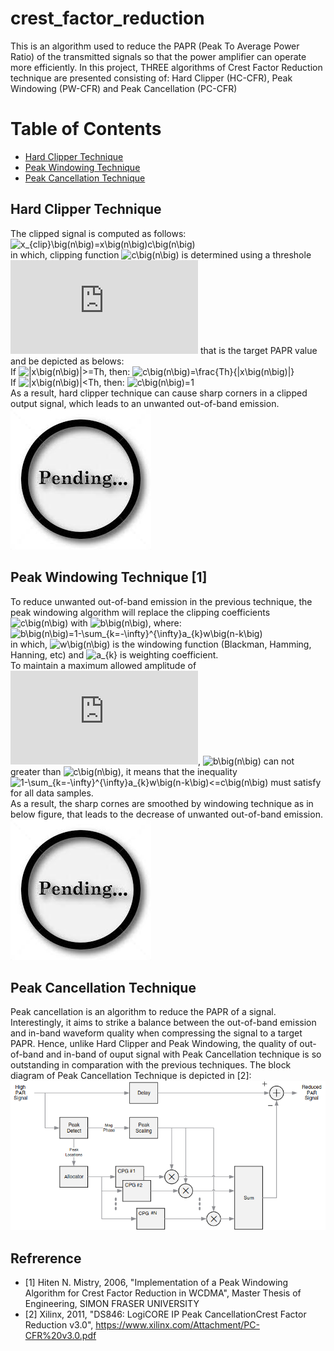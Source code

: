 # crest_factor_reduction
This is an algorithm used to reduce the PAPR (Peak To Average Power Ratio) of the transmitted signals so that the power amplifier can operate more efficiently. In this project, THREE algorithms of Crest Factor Reduction technique are presented consisting of: Hard Clipper (HC-CFR), Peak Windowing (PW-CFR) and Peak Cancellation (PC-CFR)

# **Table of Contents**  
- [Hard Clipper Technique ](#Hard-Clipper-Technique)  
- [Peak Windowing Technique](#Peak-Windowing-Technique)  
- [Peak Cancellation Technique](#Peak-Cancellation-Technique)  

## **Hard Clipper Technique**  
The clipped signal is computed as follows: ![x_{clip}\big(n\big)=x\big(n\big)c\big(n\big)](https://latex.codecogs.com/svg.latex?&space;x_{clip}\big(n\big)=x\big(n\big)c\big(n\big))  
in which, clipping function ![c\big(n\big)](https://latex.codecogs.com/svg.latex?&space;c\big(n\big)) is determined using a threshole ![Th](https://latex.codecogs.com/svg.latex?&space;Th) that is the target PAPR value and be depicted as belows:  
If ![|x\big(n\big)|>=Th](https://latex.codecogs.com/svg.latex?&space;|x\big(n\big)|>=Th), then: ![c\big(n\big)=\frac{Th}{|x\big(n\big)|}](https://latex.codecogs.com/svg.latex?&space;c\big(n\big)=\frac{Th}{|x\big(n\big)|})  
If ![|x\big(n\big)|<Th](https://latex.codecogs.com/svg.latex?&space;|x\big(n\big)|<Th), then: ![c\big(n\big)=1](https://latex.codecogs.com/svg.latex?&space;c\big(n\big)=1)  
As a result, hard clipper technique can cause sharp corners in a clipped output signal, which leads to an unwanted out-of-band emission.  
![hard_clipper.png](/image/pending.jpeg?raw=true) 

## **Peak Windowing Technique [1]**  
To reduce unwanted out-of-band emission in the previous technique, the peak windowing algorithm will replace the clipping coefficients ![c\big(n\big)](https://latex.codecogs.com/svg.latex?&space;c\big(n\big)) with ![b\big(n\big)](https://latex.codecogs.com/svg.latex?&space;b\big(n\big)), where:  
![b\big(n\big)=1-\sum_{k=-\infty}^{\infty}a_{k}w\big(n-k\big)](https://latex.codecogs.com/svg.latex?&space;b\big(n\big)=1-\sum_{k=-\infty}^{\infty}a_{k}w\big(n-k\big))  
in which, ![w\big(n\big)](https://latex.codecogs.com/svg.latex?&space;w\big(n\big)) is the windowing function (Blackman, Hamming, Hanning, etc) and ![a_{k}](https://latex.codecogs.com/svg.latex?&space;a_{k}) is  weighting coefficient.  
To maintain a maximum allowed amplitude of ![Th](https://latex.codecogs.com/svg.latex?&space;Th), ![b\big(n\big)](https://latex.codecogs.com/svg.latex?&space;b\big(n\big)) can not greater than ![c\big(n\big)](https://latex.codecogs.com/svg.latex?&space;c\big(n\big)), it means that the inequality ![1-\sum_{k=-\infty}^{\infty}a_{k}w\big(n-k\big)<=c\big(n\big)](https://latex.codecogs.com/svg.latex?&space;1-\sum_{k=-\infty}^{\infty}a_{k}w\big(n-k\big)<=c\big(n\big)) must satisfy for all data samples.  
As a result, the sharp cornes are smoothed by windowing technique as in below figure, that leads to the decrease of unwanted out-of-band emission.  
![peak_windowing.png](/image/pending.jpeg?raw=true)

## **Peak Cancellation Technique**  
Peak cancellation is an algorithm to reduce the PAPR of a signal. Interestingly, it aims to strike a balance between the out-of-band emission and in-band waveform quality when compressing the signal to a target PAPR. Hence, unlike Hard Clipper and Peak Windowing, the quality of out-of-band and in-band of ouput signal with Peak Cancellation technique is so outstanding in comparation with the previous techniques. The block diagram of Peak Cancellation Technique is depicted in [2]:  
![peak_cancellation_structure.png](/image/pc_cfr_structure.png?raw=true)  


## **Refrerence**  
- [1] Hiten N. Mistry, 2006, "Implementation of a Peak Windowing Algorithm for Crest Factor Reduction in WCDMA", Master Thesis of Engineering, SIMON FRASER UNIVERSITY  
- [2] Xilinx, 2011, "DS846: LogiCORE IP Peak CancellationCrest Factor Reduction v3.0", https://www.xilinx.com/Attachment/PC-CFR%20v3.0.pdf 
